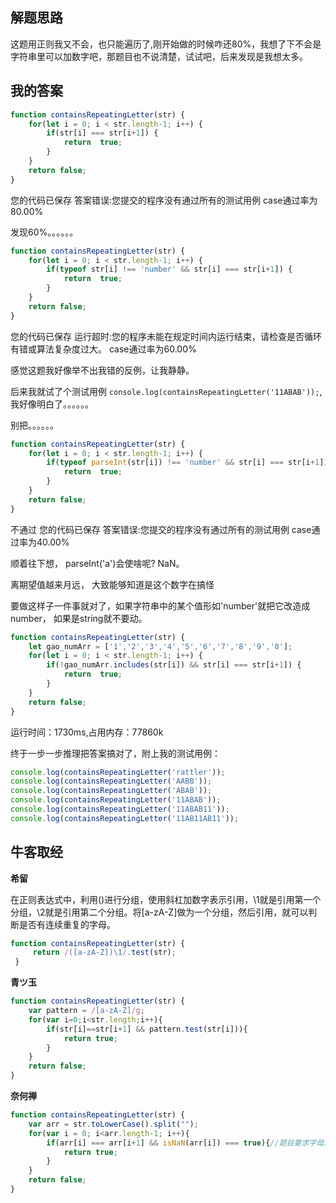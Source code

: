 ## 解题思路

这题用正则我又不会，也只能遍历了,刚开始做的时候咋还80%，我想了下不会是字符串里可以加数字吧，那题目也不说清楚，试试吧，后来发现是我想太多。

## 我的答案

```js
function containsRepeatingLetter(str) {
    for(let i = 0; i < str.length-1; i++) {
        if(str[i] === str[i+1]) {
            return  true;
        }
    }
    return false;
}
```
您的代码已保存
答案错误:您提交的程序没有通过所有的测试用例
case通过率为80.00%

发现60%。。。。。。

```js
function containsRepeatingLetter(str) {
    for(let i = 0; i < str.length-1; i++) {
        if(typeof str[i] !== 'number' && str[i] === str[i+1]) {
            return  true;
        }
    }
    return false;
}
```
您的代码已保存
运行超时:您的程序未能在规定时间内运行结束，请检查是否循环有错或算法复杂度过大。
case通过率为60.00%

感觉这题我好像举不出我错的反例，让我静静。

后来我就试了个测试用例 `console.log(containsRepeatingLetter('11ABAB'));`,我好像明白了。。。。。。

别把。。。。。。

```js
function containsRepeatingLetter(str) {
    for(let i = 0; i < str.length-1; i++) {
        if(typeof parseInt(str[i]) !== 'number' && str[i] === str[i+1]) {
            return  true;
        }
    }
    return false;
}
```
不通过
您的代码已保存
答案错误:您提交的程序没有通过所有的测试用例
case通过率为40.00%

顺着往下想， parseInt('a')会使啥呢? NaN。

离期望值越来月远， 大致能够知道是这个数字在搞怪

要做这样子一件事就对了，如果字符串中的某个值形如'number'就把它改造成number， 如果是string就不要动。

```js
function containsRepeatingLetter(str) {
    let gao_numArr = ['1','2','3','4','5','6','7','8','9','0'];
    for(let i = 0; i < str.length-1; i++) {
        if(!gao_numArr.includes(str[i]) && str[i] === str[i+1]) {
            return  true;
        }
    }
    return false;
}
```
运行时间：1730ms,占用内存：77860k

终于一步一步推理把答案搞对了，附上我的测试用例：

```js
console.log(containsRepeatingLetter('rattler'));
console.log(containsRepeatingLetter('AABB'));
console.log(containsRepeatingLetter('ABAB'));
console.log(containsRepeatingLetter('11ABAB'));
console.log(containsRepeatingLetter('11ABAB11'));
console.log(containsRepeatingLetter('11AB11AB11'));
```

## 牛客取经

**希留**

在正则表达式中，利用()进行分组，使用斜杠加数字表示引用，\1就是引用第一个分组，\2就是引用第二个分组。将[a-zA-Z]做为一个分组，然后引用，就可以判断是否有连续重复的字母。

```js
function containsRepeatingLetter(str) {
     return /([a-zA-Z])\1/.test(str);
 }
```

**青ツ玉**

```js
function containsRepeatingLetter(str) {
    var pattern = /[a-zA-Z]/g;
    for(var i=0;i<str.length;i++){
        if(str[i]==str[i+1] && pattern.test(str[i])){
            return true;
        }
    }
    return false;
}
```

**奈何禅**

```js
function containsRepeatingLetter(str) {
    var arr = str.toLowerCase().split("");
    for(var i = 0; i<arr.length-1; i++){
        if(arr[i] === arr[i+1] && isNaN(arr[i]) === true){//题目要求字母重复而非数字
            return true;
        }
    }
    return false;
}
```

